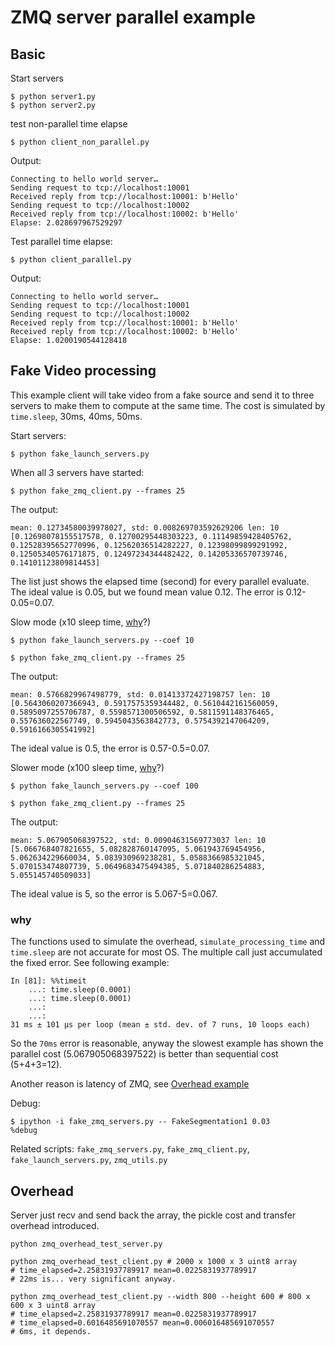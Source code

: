 
# ZMQ server parallel example

## Basic

Start servers

```shell
$ python server1.py
$ python server2.py
```

test non-parallel time elapse

```shell
$ python client_non_parallel.py
```

Output:

```
Connecting to hello world server…
Sending request to tcp://localhost:10001
Received reply from tcp://localhost:10001: b'Hello'
Sending request to tcp://localhost:10002
Received reply from tcp://localhost:10002: b'Hello'
Elapse: 2.028697967529297
```

Test parallel time elapse:

```shell
$ python client_parallel.py

```

Output:

```
Connecting to hello world server…
Sending request to tcp://localhost:10001
Sending request to tcp://localhost:10002
Received reply from tcp://localhost:10001: b'Hello'
Received reply from tcp://localhost:10002: b'Hello'
Elapse: 1.0200190544128418
```

## Fake Video processing

This example client will take video from a fake source and send it to three servers to make them to compute at the same time. The cost is simulated by `time.sleep`, 30ms, 40ms, 50ms.

Start servers:

```shell
$ python fake_launch_servers.py
```

When all 3 servers have started:

```shell
$ python fake_zmq_client.py --frames 25
```

The output:

```
mean: 0.12734580039978027, std: 0.008269703592629206 len: 10
[0.12698078155517578, 0.12700295448303223, 0.11149859428405762, 0.12528395652770996, 0.12562036514282227, 0.12398099899291992, 0.12505340576171875, 0.12497234344482422, 0.14205336570739746, 0.14101123809814453]
```

The list just shows the elapsed time (second) for every parallel evaluate. The ideal value is 0.05, but we found mean value 0.12. The error is 0.12-0.05=0.07. 

Slow mode (x10 sleep time, [why](#Why)?)

```shell
$ python fake_launch_servers.py --coef 10
```

```shell
$ python fake_zmq_client.py --frames 25
```

The output:
```
mean: 0.5766829967498779, std: 0.01413372427198757 len: 10
[0.5643060207366943, 0.5917575359344482, 0.5610442161560059, 0.5895097255706787, 0.5598571300506592, 0.5811591148376465, 0.557636022567749, 0.5945043563842773, 0.5754392147064209, 0.5916166305541992]
```

The ideal value is 0.5, the error is 0.57-0.5=0.07.

Slower mode (x100 sleep time, [why](#Why)?)

```shell
$ python fake_launch_servers.py --coef 100
```

```shell
$ python fake_zmq_client.py --frames 25
```

The output:
```
mean: 5.067905068397522, std: 0.00904631569773037 len: 10
[5.066768407821655, 5.082828760147095, 5.061943769454956, 5.062634229660034, 5.083930969238281, 5.0588366985321045, 5.070153474807739, 5.0649683475494385, 5.071840286254883, 5.055145740509033]
```

The ideal value is 5, so the error is 5.067-5=0.067.

### why

The functions used to simulate the overhead, `simulate_processing_time` and `time.sleep` are not accurate for most OS. The multiple call just accumulated the fixed error. See following example:

```
In [81]: %%timeit
    ...: time.sleep(0.0001)
    ...: time.sleep(0.0001)
    ...:
    ...:
31 ms ± 101 µs per loop (mean ± std. dev. of 7 runs, 10 loops each)
```

So the `70ms` error is reasonable, anyway the slowest example has shown the parallel cost (5.067905068397522) is better than sequential cost (5+4+3=12).

Another reason is latency of ZMQ, see [Overhead example](#Overhead)

Debug:

```shell
$ ipython -i fake_zmq_servers.py -- FakeSegmentation1 0.03
%debug
```

Related scripts: `fake_zmq_servers.py`, `fake_zmq_client.py`, `fake_launch_servers.py`, `zmq_utils.py`

## Overhead

Server just recv and send back the array, the pickle cost and transfer overhead introduced.


```shell
python zmq_overhead_test_server.py
```

```shell
python zmq_overhead_test_client.py # 2000 x 1000 x 3 uint8 array
# time_elapsed=2.25831937789917 mean=0.0225831937789917
# 22ms is... very significant anyway.
```

```shell
python zmq_overhead_test_client.py --width 800 --height 600 # 800 x 600 x 3 uint8 array
# time_elapsed=2.25831937789917 mean=0.0225831937789917
# time_elapsed=0.6016485691070557 mean=0.006016485691070557
# 6ms, it depends.
```
